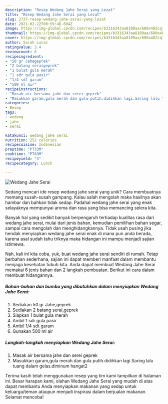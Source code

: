 ```yaml
---
description: "Resep Wedang Jahe Serai yang Lezat"
title: "Resep Wedang Jahe Serai yang Lezat"
slug: 2737-resep-wedang-jahe-serai-yang-lezat
date: 2021-02-22T00:59:48.694Z
image: https://img-global.cpcdn.com/recipes/b3316343aa8109aa/680x482cq70/wedang-jahe-serai-foto-resep-utama.jpg
thumbnail: https://img-global.cpcdn.com/recipes/b3316343aa8109aa/680x482cq70/wedang-jahe-serai-foto-resep-utama.jpg
cover: https://img-global.cpcdn.com/recipes/b3316343aa8109aa/680x482cq70/wedang-jahe-serai-foto-resep-utama.jpg
author: Sarah Lucas
ratingvalue: 3.4
reviewcount: 8
recipeingredient:
- "50 gr Jahegeprek"
- "2 batang seraigeprek"
- "1 bulat gula merah"
- "1 sdr gula pasir"
- "1/4 sdt garam"
- "500 ml air"
recipeinstructions:
- "Masak air bersama jahe dan serei geprek"
- "Masukkan garam,gula merah dan gula putih.didihkan lagi.Saring lalu tuang dalam gelas.diminum hangat2"
categories:
- Resep
tags:
- wedang
- jahe
- serai

katakunci: wedang jahe serai 
nutrition: 252 calories
recipecuisine: Indonesian
preptime: "PT33M"
cooktime: "PT49M"
recipeyield: "4"
recipecategory: Lunch

---
```



![Wedang Jahe Serai](https://img-global.cpcdn.com/recipes/b3316343aa8109aa/680x482cq70/wedang-jahe-serai-foto-resep-utama.jpg)

Sedang mencari ide resep wedang jahe serai yang unik? Cara membuatnya memang susah-susah gampang. Kalau salah mengolah maka hasilnya akan hambar dan bahkan tidak sedap. Padahal wedang jahe serai yang enak selayaknya mempunyai aroma dan rasa yang bisa memancing selera kita.

Banyak hal yang sedikit banyak berpengaruh terhadap kualitas rasa dari wedang jahe serai, mulai dari jenis bahan, kemudian pemilihan bahan segar, sampai cara mengolah dan menghidangkannya. Tidak usah pusing jika hendak menyiapkan wedang jahe serai enak di mana pun anda berada, karena asal sudah tahu triknya maka hidangan ini mampu menjadi sajian istimewa.




Nah, kali ini kita coba, yuk, buat wedang jahe serai sendiri di rumah. Tetap berbahan sederhana, sajian ini dapat memberi manfaat dalam membantu menjaga kesehatan tubuh kita. Anda dapat membuat Wedang Jahe Serai memakai 6 jenis bahan dan 2 langkah pembuatan. Berikut ini cara dalam membuat hidangannya.

<!--inarticleads1-->

##### Bahan-bahan dan bumbu yang dibutuhkan dalam menyiapkan Wedang Jahe Serai:

1. Sediakan 50 gr Jahe,geprek
1. Sediakan 2 batang serai,geprek
1. Siapkan 1 bulat gula merah
1. Ambil 1 sdr gula pasir
1. Ambil 1/4 sdt garam
1. Gunakan 500 ml air




<!--inarticleads2-->

##### Langkah-langkah menyiapkan Wedang Jahe Serai:

1. Masak air bersama jahe dan serei geprek
1. Masukkan garam,gula merah dan gula putih.didihkan lagi.Saring lalu tuang dalam gelas.diminum hangat2




Terima kasih telah menggunakan resep yang tim kami tampilkan di halaman ini. Besar harapan kami, olahan Wedang Jahe Serai yang mudah di atas dapat membantu Anda menyiapkan makanan yang sedap untuk keluarga/teman ataupun menjadi inspirasi dalam berjualan makanan. Selamat mencoba!
